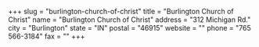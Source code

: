 +++
slug = "burlington-church-of-christ"
title = "Burlington Church of Christ"
name = "Burlington Church of Christ"
address = "312 Michigan Rd."
city = "Burlington"
state = "IN"
postal = "46915"
website = ""
phone = "765 566-3184"
fax = ""
+++
